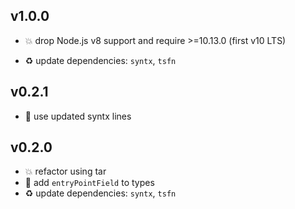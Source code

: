 ## v1.0.0

* 💥 drop Node.js v8 support and require >=10.13.0 (first v10 LTS)

* ♻️ update dependencies: `syntx`, `tsfn`

## v0.2.1

* 🐞 use updated syntx lines

## v0.2.0

* 💥 refactor using tar
* 🐞 add `entryPointField` to types
* ♻️ update dependencies: `syntx`, `tsfn`
